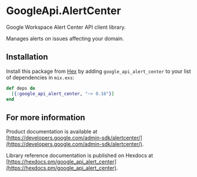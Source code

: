 # GoogleApi.AlertCenter

Google Workspace Alert Center API client library.

Manages alerts on issues affecting your domain.

## Installation

Install this package from [Hex](https://hex.pm) by adding
`google_api_alert_center` to your list of dependencies in `mix.exs`:

```elixir
def deps do
  [{:google_api_alert_center, "~> 0.16"}]
end
```

## For more information

Product documentation is available at [https://developers.google.com/admin-sdk/alertcenter/](https://developers.google.com/admin-sdk/alertcenter/).

Library reference documentation is published on Hexdocs at
[https://hexdocs.pm/google_api_alert_center](https://hexdocs.pm/google_api_alert_center).
